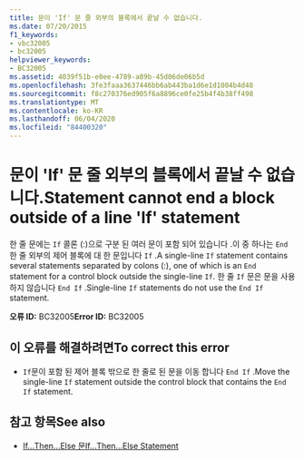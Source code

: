 ```yaml
---
title: 문이 'If' 문 줄 외부의 블록에서 끝날 수 없습니다.
ms.date: 07/20/2015
f1_keywords:
- vbc32005
- bc32005
helpviewer_keywords:
- BC32005
ms.assetid: 4039f51b-e0ee-4789-a89b-45d06de06b5d
ms.openlocfilehash: 3fe3faaa3637446bb6ab443ba1d6e1d1004b4d48
ms.sourcegitcommit: f8c270376ed905f6a8896ce0fe25b4f4b38ff498
ms.translationtype: MT
ms.contentlocale: ko-KR
ms.lasthandoff: 06/04/2020
ms.locfileid: "84400320"
---
```

# <a name="statement-cannot-end-a-block-outside-of-a-line-if-statement"></a><span data-ttu-id="e682f-102">문이 'If' 문 줄 외부의 블록에서 끝날 수 없습니다.</span><span class="sxs-lookup"><span data-stu-id="e682f-102">Statement cannot end a block outside of a line 'If' statement</span></span>
<span data-ttu-id="e682f-103">한 줄 문에는 `If` 콜론 (:)으로 구분 된 여러 문이 포함 되어 있습니다 .이 중 하나는 `End` 한 줄 외부의 제어 블록에 대 한 문입니다 `If` .</span><span class="sxs-lookup"><span data-stu-id="e682f-103">A single-line `If` statement contains several statements separated by colons (:), one of which is an `End` statement for a control block outside the single-line `If`.</span></span> <span data-ttu-id="e682f-104">한 줄 `If` 문은 문을 사용 하지 않습니다 `End If` .</span><span class="sxs-lookup"><span data-stu-id="e682f-104">Single-line `If` statements do not use the `End If` statement.</span></span>  
  
 <span data-ttu-id="e682f-105">**오류 ID:** BC32005</span><span class="sxs-lookup"><span data-stu-id="e682f-105">**Error ID:** BC32005</span></span>  
  
## <a name="to-correct-this-error"></a><span data-ttu-id="e682f-106">이 오류를 해결하려면</span><span class="sxs-lookup"><span data-stu-id="e682f-106">To correct this error</span></span>  
  
- <span data-ttu-id="e682f-107">`If`문이 포함 된 제어 블록 밖으로 한 줄로 된 문을 이동 합니다 `End If` .</span><span class="sxs-lookup"><span data-stu-id="e682f-107">Move the single-line `If` statement outside the control block that contains the `End If` statement.</span></span>  
  
## <a name="see-also"></a><span data-ttu-id="e682f-108">참고 항목</span><span class="sxs-lookup"><span data-stu-id="e682f-108">See also</span></span>

- [<span data-ttu-id="e682f-109">If...Then...Else 문</span><span class="sxs-lookup"><span data-stu-id="e682f-109">If...Then...Else Statement</span></span>](../statements/if-then-else-statement.md)

